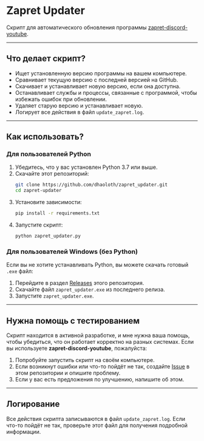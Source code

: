 # Zapret Updater

Скрипт для автоматического обновления программы [zapret-discord-youtube](https://github.com/Flowseal/zapret-discord-youtube).

---

## Что делает скрипт?

- Ищет установленную версию программы на вашем компьютере.
- Сравнивает текущую версию с последней версией на GitHub.
- Скачивает и устанавливает новую версию, если она доступна.
- Останавливает службы и процессы, связанные с программой, чтобы избежать ошибок при обновлении.
- Удаляет старую версию и устанавливает новую.
- Логирует все действия в файл `update_zapret.log`.

---

## Как использовать?

### Для пользователей Python

1. Убедитесь, что у вас установлен Python 3.7 или выше.
2. Скачайте этот репозиторий:
   ```bash
   git clone https://github.com/dhaoloth/zapret_updater.git
   cd zapret-updater
   ```
3. Установите зависимости:
   ```bash
   pip install -r requirements.txt
   ```
4. Запустите скрипт:
   ```bash
   python zapret_updater.py
   ```

### Для пользователей Windows (без Python)

Если вы не хотите устанавливать Python, вы можете скачать готовый `.exe` файл:

1. Перейдите в раздел [Releases](https://github.com/dhaoloth/zapret_updater/releases) этого репозитория.
2. Скачайте файл `zapret_updater.exe` из последнего релиза.
3. Запустите `zapret_updater.exe`.

---

## Нужна помощь с тестированием

Скрипт находится в активной разработке, и мне нужна ваша помощь, чтобы убедиться, что он работает корректно на разных системах. Если вы используете **zapret-discord-youtube**, пожалуйста:

1. Попробуйте запустить скрипт на своём компьютере.
2. Если возникнут ошибки или что-то пойдёт не так, создайте [Issue](https://github.com/dhaoloth/zapret_updater/issues) в этом репозитории и опишите проблему.
3. Если у вас есть предложения по улучшению, напишите об этом.

---

## Логирование

Все действия скрипта записываются в файл `update_zapret.log`. Если что-то пойдёт не так, проверьте этот файл для получения подробной информации.
